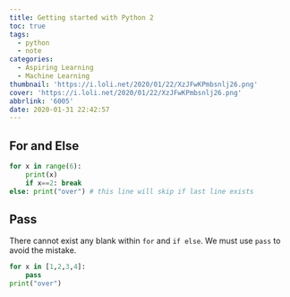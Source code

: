 ```yaml
---
title: Getting started with Python 2
toc: true
tags:
  - python
  - note
categories:
  - Aspiring Learning
  - Machine Learning
thumbnail: 'https://i.loli.net/2020/01/22/XzJFwKPmbsnlj26.png'
cover: 'https://i.loli.net/2020/01/22/XzJFwKPmbsnlj26.png'
abbrlink: '6005'
date: 2020-01-31 22:42:57
---
```


## For and Else

```python
for x in range(6):
    print(x)
    if x==2: break
else: print("over") # this line will skip if last line exists
```

## Pass

There cannot exist any blank within `for` and `if else`. We must use `pass` to avoid the mistake.

```python
for x in [1,2,3,4]:
	pass
print("over")
```

